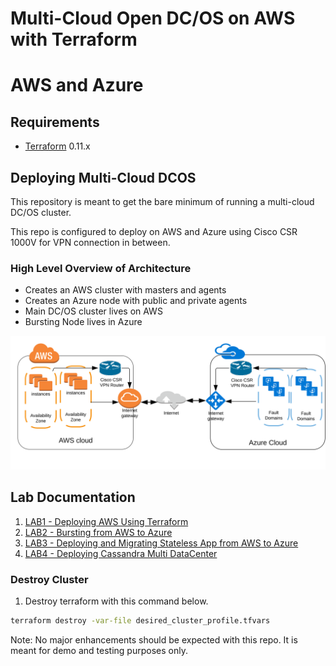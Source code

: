 # Multi-Cloud Open DC/OS on AWS with Terraform
# AWS and Azure

Requirements
------------

-	[Terraform](https://www.terraform.io/downloads.html) 0.11.x

## Deploying Multi-Cloud DCOS 

This repository is meant to get the bare minimum of running a multi-cloud DC/OS cluster.

This repo is configured to deploy on AWS and Azure using Cisco CSR 1000V for VPN connection in between.


### High Level Overview of Architecture

* Creates an AWS cluster with masters and agents
* Creates an Azure node with public and private agents
* Main DC/OS cluster lives on AWS
* Bursting Node lives in Azure

![hub-spoke](./aws_azure.svg)

## Lab Documentation

1. [LAB1 - Deploying AWS Using Terraform](./labs/lab-1-deploying-hybrid-cluster.md)
2. [LAB2 - Bursting from AWS to Azure](./labs/lab-2-bursting-from-aws-to-azure.md)
3. [LAB3 - Deploying and Migrating Stateless App from AWS to Azure](./labs/lab-3-deploying-and-migrating-stateless-app.md)
4. [LAB4 - Deploying Cassandra Multi DataCenter](./labs/lab-4-deploying-cassandra-multi-dc-cluster.md)

### Destroy Cluster


1. Destroy terraform with this command below.
```bash
terraform destroy -var-file desired_cluster_profile.tfvars
```

Note: No major enhancements should be expected with this repo. It is meant for demo and testing purposes only.
